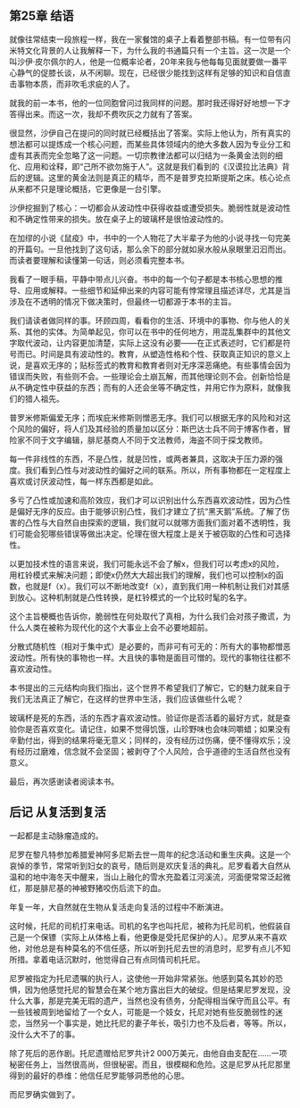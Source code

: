 ## 第25章 结语

就像往常结束一段旅程一样，我在一家餐馆的桌子上看着整部书稿。有一位带有闪米特文化背景的人让我解释一下，为什么我的书通篇只有一个主旨。这一次是一个叫沙伊·皮尔佩尔的人，他是一位概率论者，20年来我与他每每见面就要做一番平心静气的促膝长谈，从不闲聊。现在，已经很少能找到这样有足够的知识和自信直击事物本质，而非吹毛求疵的人了。

就我的前一本书，他的一位同胞曾问过我同样的问题。那时我还得好好地想一下才答得出来。而这一次，我却不费吹灰之力就有了答案。

很显然，沙伊自己在提问的同时就已经概括出了答案。实际上他认为，所有真实的想法都可以提炼成一个核心问题，而某些具体领域内的绝大多数人因为专业分工和虚有其表而完全忽略了这一问题。一切宗教律法都可以归结为一条黄金法则的细化、应用和诠释，即“己所不欲勿施于人”。这就是我们看到的《汉谟拉比法典》背后的逻辑。这里的黄金法则是真正的精华，而不是普罗克拉斯提斯之床。核心论点从来都不只是理论概括，它更像是一台引擎。

沙伊挖掘到了核心：一切都会从波动性中获得收益或遭受损失。脆弱性就是波动性和不确定性带来的损失。放在桌子上的玻璃杯是很怕波动性的。

在加缪的小说《鼠疫》中，书中的一个人物花了大半辈子为他的小说寻找一句完美的开篇句。一旦他找到了这句话，那么余下的部分就如泉水般从泉眼里汩汩而出。而读者要理解和读懂第一句话，则必须看完整本书。

我看了一眼手稿，平静中带点儿兴奋。书中的每一个句子都是本书核心思想的推导、应用或解释。一些细节和延伸出来的内容可能有悖常理且描述详尽，尤其是当涉及在不透明的情况下做决策时，但最终一切都源于本书的主旨。

我们请读者做同样的事。环顾四周，看看你的生活、环境中的事物、你与他人的关系、其他的实体。为简单起见，你可以在书中的任何地方，用混乱集群中的其他文字取代波动，让内容更加清楚，实际上这没有必要——在正式表述时，它们都是符号而已。时间是具有波动性的。教育，从塑造性格和个性、获取真正知识的意义上说，是喜欢无序的；贴标签式的教育和教育者则对无序深恶痛绝。有些事情会因为错误而失败，有些则不会。一些理论会土崩瓦解，而其他理论则不会。创新恰恰是从不确定性中获益的东西；而有的人还会坐等不确定性，并用它作为原料，就像我们的猎人祖先。

普罗米修斯偏爱无序；而埃庇米修斯则憎恶无序。我们可以根据无序的风险和对这个风险的偏好，将人们及其经验的质量加以区分：斯巴达士兵不同于博客作者，冒险家不同于文字编辑，腓尼基商人不同于文法教师，海盗不同于探戈教师。

每一件非线性的东西，不是凸性，就是凹性，或两者兼具，这取决于压力源的强度。我们看到凸性与对波动性的偏好之间的联系。所以，所有事物都在一定程度上喜欢或讨厌波动性，每一样东西都是如此。

多亏了凸性或加速和高阶效应，我们才可以识别出什么东西喜欢波动性，因为凸性是偏好无序的反应。由于能够识别凸性，我们才建立了抗“黑天鹅”系统。了解了伤害的凸性与大自然自由探索的逻辑，我们就可以就哪方面我们面对着不透明性，我们可能会犯哪些错误等做出决定。伦理在很大程度上是关于被窃取的凸性和可选择性。

以更加技术性的语言来说，我们可能永远不会了解x，但我们可以考虑x的风险，用杠铃模式来解决问题；即使x仍然大大超出我们的理解，我们也可以控制x的函数，也就是f（x）。我们可以不断地改变f（x），直到我们用一种机制让我们对其感到放心。这种机制就是凸性转换，是杠铃模式的一个比较时髦的名字。

这个主旨梗概也告诉你，脆弱性在何处取代了真相，为什么我们会对孩子撒谎，为什么人类在被称为现代化的这个大事业上会不必要地超前。

分散式随机性（相对于集中式）是必要的，而非可有可无的：所有大的事物都憎恶波动性。所有快的事物也一样。大且快的事物是面目可憎的。现代的事物往往都不喜欢波动性。

本书提出的三元结构向我们指出，这个世界不希望我们了解它，它的魅力就来自于我们无法真正了解它，在这样的世界中生活，我们应该做些什么呢？

玻璃杯是死的东西，活的东西才喜欢波动性。验证你是否活着的最好方式，就是查验你是否喜欢变化。请记住，如果不觉得饥饿，山珍野味也会味同嚼蜡；如果没有辛勤付出，得到的结果将毫无意义；同样的，没有经历过伤痛，便不懂得欢乐；没有经历过磨难，信念就不会坚固；被剥夺了个人风险，合乎道德的生活自然也没有意义。

最后，再次感谢读者阅读本书。

## 后记 从复活到复活


一起都是主动脉瘤造成的。

尼罗在黎凡特参加希腊爱神阿多尼斯去世一周年的纪念活动和重生庆典。这是一个哀悼的季节，常常听到妇女的哀号，随后则是欢庆复活的典礼。尼罗看着大自然从温和的地中海冬天中醒来，当山上融化的雪水充盈着江河溪流，河面便常常泛起微红，那是腓尼基的神被野猪咬伤后流下的血。

年复一年，大自然就在生物从复活走向复活的过程中不断演进。

这时候，托尼的司机打来电话。司机的名字也叫托尼，被称为托尼司机，他假装自己是一个保镖（实际上从体格上看，他更像是受托尼保护的人）。尼罗从来不喜欢他，对他总是有种莫名的不信任感，所以听到托尼去世的消息时，尼罗有点儿不知所措。拿着电话沉默时，他觉得自己有点同情司机托尼。

尼罗被指定为托尼遗嘱的执行人，这使他一开始非常紧张。他感到莫名其妙的恐惧，因为他感觉托尼的智慧会在某个地方露出巨大的破绽。但是结果尼罗发现，没什么大事，那是完美无瑕的遗产，当然也没有债务，分配得相当保守而且公平。有一些钱被周到地留给了一个女人，可能是一个妓女，托尼对她有些反脆弱性的迷恋，当然另一个事实是，她比托尼的妻子年长，吸引力也不及后者，等等。所以，没什么大不了的事。

除了死后的恶作剧。托尼遗赠给尼罗共计2 000万美元，由他自由支配在……一项秘密任务上，当然很高尚，但很秘密。而且，很模糊和危险。这是尼罗从托尼那里得到的最好的恭维：他信任尼罗能够洞悉他的心思。

而尼罗确实做到了。

